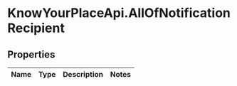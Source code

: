 # KnowYourPlaceApi.AllOfNotificationRecipient

## Properties
Name | Type | Description | Notes
------------ | ------------- | ------------- | -------------
